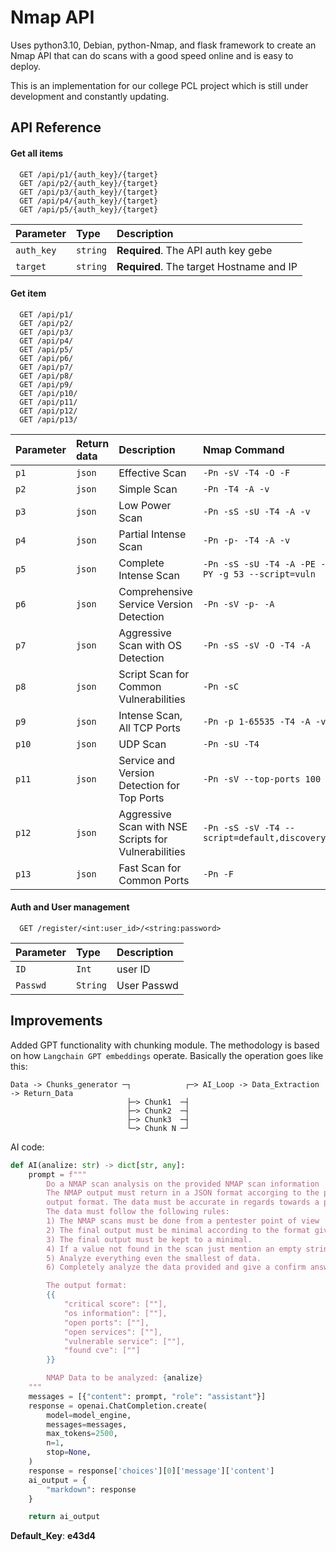 # Nmap API

Uses python3.10, Debian, python-Nmap, and flask framework to create an Nmap API that can do scans with a good speed online and is easy to deploy.

This is an implementation for our college PCL project which is still under development and constantly updating.

## API Reference

#### Get all items

```
  GET /api/p1/{auth_key}/{target}
  GET /api/p2/{auth_key}/{target}
  GET /api/p3/{auth_key}/{target}
  GET /api/p4/{auth_key}/{target}
  GET /api/p5/{auth_key}/{target}
```

| Parameter  | Type     | Description                              |
| :--------- | :------- | :--------------------------------------- |
| `auth_key` | `string` | **Required**. The API auth key gebe      |
| `target`   | `string` | **Required**. The target Hostname and IP |

#### Get item

```
  GET /api/p1/
  GET /api/p2/
  GET /api/p3/
  GET /api/p4/
  GET /api/p5/
  GET /api/p6/
  GET /api/p7/
  GET /api/p8/
  GET /api/p9/
  GET /api/p10/
  GET /api/p11/
  GET /api/p12/
  GET /api/p13/
```

| Parameter | Return data | Description                                          | Nmap Command                                          |
| :-------- | :---------- | :--------------------------------------------------- | :---------------------------------------------------- |
| `p1`      | `json`      | Effective Scan                                       | `-Pn -sV -T4 -O -F`                                   |
| `p2`      | `json`      | Simple Scan                                          | `-Pn -T4 -A -v`                                       |
| `p3`      | `json`      | Low Power Scan                                       | `-Pn -sS -sU -T4 -A -v`                               |
| `p4`      | `json`      | Partial Intense Scan                                 | `-Pn -p- -T4 -A -v`                                   |
| `p5`      | `json`      | Complete Intense Scan                                | `-Pn -sS -sU -T4 -A -PE -PP  -PY -g 53 --script=vuln` |
| `p6`      | `json`      | Comprehensive Service Version Detection              | `-Pn -sV -p- -A`                                      |
| `p7`      | `json`      | Aggressive Scan with OS Detection                    | `-Pn -sS -sV -O -T4 -A`                               |
| `p8`      | `json`      | Script Scan for Common Vulnerabilities               | `-Pn -sC`                                             |
| `p9`      | `json`      | Intense Scan, All TCP Ports                          | `-Pn -p 1-65535 -T4 -A -v`                            |
| `p10`     | `json`      | UDP Scan                                             | `-Pn -sU -T4`                                         |
| `p11`     | `json`      | Service and Version Detection for Top Ports          | `-Pn -sV --top-ports 100`                             |
| `p12`     | `json`      | Aggressive Scan with NSE Scripts for Vulnerabilities | `-Pn -sS -sV -T4 --script=default,discovery,vuln`     |
| `p13`     | `json`      | Fast Scan for Common Ports                           | `-Pn -F`                                              |

#### Auth and User management

```
  GET /register/<int:user_id>/<string:password>
```

| Parameter | Type     | Description |
| :-------- | :------- | :---------- |
| `ID`      | `Int`    | user ID     |
| `Passwd`  | `String` | User Passwd |

## Improvements

Added GPT functionality with chunking module.
The methodology is based on how `Langchain GPT embeddings` operate. Basically the operation goes like this:

```text
Data -> Chunks_generator ─┐            ┌─> AI_Loop -> Data_Extraction -> Return_Data
                          ├─> Chunk1  ─┤
                          ├─> Chunk2  ─┤
                          ├─> Chunk3  ─┤
                          └─> Chunk N ─┘
```

AI code:

```python
def AI(analize: str) -> dict[str, any]:
    prompt = f"""
        Do a NMAP scan analysis on the provided NMAP scan information
        The NMAP output must return in a JSON format accorging to the provided
        output format. The data must be accurate in regards towards a pentest report.
        The data must follow the following rules:
        1) The NMAP scans must be done from a pentester point of view
        2) The final output must be minimal according to the format given.
        3) The final output must be kept to a minimal.
        4) If a value not found in the scan just mention an empty string.
        5) Analyze everything even the smallest of data.
        6) Completely analyze the data provided and give a confirm answer using the output format.

        The output format:
        {{
            "critical score": [""],
            "os information": [""],
            "open ports": [""],
            "open services": [""],
            "vulnerable service": [""],
            "found cve": [""]
        }}

        NMAP Data to be analyzed: {analize}
    """
    messages = [{"content": prompt, "role": "assistant"}]
    response = openai.ChatCompletion.create(
        model=model_engine,
        messages=messages,
        max_tokens=2500,
        n=1,
        stop=None,
    )
    response = response['choices'][0]['message']['content']
    ai_output = {
        "markdown": response
    }

    return ai_output
```

**Default_Key**: **e43d4**
